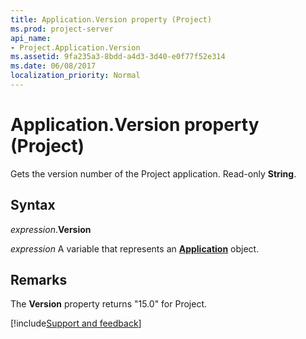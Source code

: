 ```yaml
---
title: Application.Version property (Project)
ms.prod: project-server
api_name:
- Project.Application.Version
ms.assetid: 9fa235a3-8bdd-a4d3-3d40-e0f77f52e314
ms.date: 06/08/2017
localization_priority: Normal
---
```



# Application.Version property (Project)

Gets the version number of the Project application. Read-only  **String**.


## Syntax

_expression_.**Version**

_expression_ A variable that represents an **[Application](Project.Application.md)** object.


## Remarks

The  **Version** property returns "15.0" for Project.

[!include[Support and feedback](~/includes/feedback-boilerplate.md)]